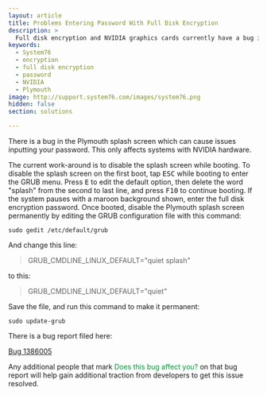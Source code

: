```yaml
---
layout: article
title: Problems Entering Password With Full Disk Encryption
description: >
  Full disk encryption and NVIDIA graphics cards currently have a bug in Plymouth that prevents the password request from showing or being accepted. Here are some solutions to this problem.
keywords:
  - System76
  - encryption
  - full disk encryption
  - password
  - NVIDIA
  - Plymouth
image: http://support.system76.com/images/system76.png
hidden: false
section: solutions

---
```


There is a bug in the Plymouth splash screen which can cause issues inputting your password. This only affects systems with NVIDIA hardware.

The current work-around is to disable the splash screen while booting. To disable the splash screen on the first boot, tap <kbd>ESC</kbd> while booting to enter the GRUB menu. Press <kbd>E</kbd> to edit the default option, then delete the word "splash" from the second to last line, and press <kbd>F10</kbd> to continue booting. If the system pauses with a maroon background shown, enter the full disk encryption password. Once booted, disable the Plymouth splash screen permanently by editing the GRUB configuration file with this command:

```
sudo gedit /etc/default/grub
```

And change this line:

> GRUB_CMDLINE_LINUX_DEFAULT="quiet splash"  

to this:

> GRUB_CMDLINE_LINUX_DEFAULT="quiet"  

Save the file, and run this command to make it permanent:

```
sudo update-grub
```

There is a bug report filed here:

[Bug 1386005](https://bugs.launchpad.net/ubuntu/+source/plymouth/+bug/1386005)

Any additional people that mark <span style="color: #093;">Does this bug affect you?</span> on that bug report will help gain additional traction from developers to get this issue resolved.
